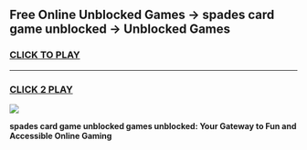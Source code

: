 
## Free Online Unblocked Games → spades card game unblocked → Unblocked Games
<h3>
<a href="https://premium.freeplayer.one?title=spades_card_game_unblocked&ref=21F">CLICK TO PLAY</a></h3>
<hr>

<h3>
<a href="https://premium.freeplayer.one?title=spades_card_game_unblocked&ref=21F">CLICK 2 PLAY</a>
  
</h3>

<a href="https://premium.freeplayer.one?title=spades_card_game_unblocked&ref=21F/"><img src="https://clearcache.store/games.png"></a>


**spades card game unblocked games unblocked: Your Gateway to Fun and Accessible Online Gaming**
